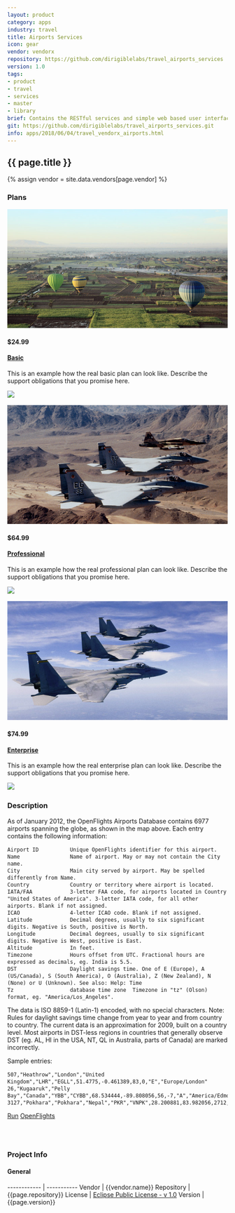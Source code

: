 ```yaml
---
layout: product
category: apps
industry: travel
title: Airports Services
icon: gear
vendor: vendorx
repository: https://github.com/dirigiblelabs/travel_airports_services
version: 1.0
tags:
- product
- travel
- services
- master
- library
brief: Contains the RESTful services and simple web based user interface about airports - name, codes, coordinates, etc. available at openflights.org
git: https://github.com/dirigiblelabs/travel_airports_services.git
info: apps/2018/06/04/travel_vendorx_airports.html
---
```


{{ page.title }}
---

{% assign vendor = site.data.vendors[page.vendor] %}

### Plans

<div class="row">
    <div class="col-sm-4 col-lg-4 col-md-4">
        <div class="thumbnail">
            <img src="/img/plans/basic.jpg" alt="Basic">
            <div class="caption">
                <h4 class="pull-right">$24.99</h4>
                <h4><a href="#">Basic</a>
                </h4>
                <p>This is an example how the real basic plan can look like. Describe the support obligations that you promise here.</p>
            </div>
            <div class="ratings">
                <p class="pull-right"><img src="{{vendor.logo}}" height="20px"></p>
                <p>
                    <i class="fa fa-star" aria-hidden="true"></i>
                    <i class="fa fa-star" aria-hidden="true"></i>
                    <i class="fa fa-star" aria-hidden="true"></i>
                    <i class="fa fa-star-o" aria-hidden="true"></i>
                    <i class="fa fa-star-o" aria-hidden="true"></i>
                </p>
            </div>
        </div>
    </div>
    <div class="col-sm-4 col-lg-4 col-md-4">
        <div class="thumbnail">
            <img src="/img/plans/professional.jpg" alt="Professional Plan">
            <div class="caption">
                <h4 class="pull-right">$64.99</h4>
                <h4><a href="#">Professional</a>
                </h4>
                <p>This is an example how the real professional plan can look like. Describe the support obligations that you promise here.</p>
            </div>
            <div class="ratings">
                <p class="pull-right"><img src="{{vendor.logo}}" height="20px"></p>
                <p>
                    <i class="fa fa-star" aria-hidden="true"></i>
                    <i class="fa fa-star" aria-hidden="true"></i>
                    <i class="fa fa-star" aria-hidden="true"></i>
                    <i class="fa fa-star" aria-hidden="true"></i>
                    <i class="fa fa-star-o" aria-hidden="true"></i>
                </p>
            </div>
        </div>
    </div>
    <div class="col-sm-4 col-lg-4 col-md-4">
        <div class="thumbnail">
            <img src="/img/plans/enterprise.jpg" alt="Enterprise Plan">
            <div class="caption">
                <h4 class="pull-right">$74.99</h4>
                <h4><a href="#">Enterprise</a>
                </h4>
                <p>This is an example how the real enterprise plan can look like. Describe the support obligations that you promise here.</p>
            </div>
            <div class="ratings">
                <p class="pull-right"><img src="{{vendor.logo}}" height="20px"></p>
                <p>
                    <i class="fa fa-star" aria-hidden="true"></i>
                    <i class="fa fa-star" aria-hidden="true"></i>
                    <i class="fa fa-star" aria-hidden="true"></i>
                    <i class="fa fa-star" aria-hidden="true"></i>
                    <i class="fa fa-star" aria-hidden="true"></i>
                </p>
            </div>
        </div>
    </div>
</div>

### Description

As of January 2012, the OpenFlights Airports Database contains 6977 airports spanning the globe, as shown in the map above. Each entry contains the following information:

	Airport ID			Unique OpenFlights identifier for this airport.
	Name				Name of airport. May or may not contain the City name.
	City				Main city served by airport. May be spelled differently from Name.
	Country				Country or territory where airport is located.
	IATA/FAA			3-letter FAA code, for airports located in Country "United States of America". 3-letter IATA code, for all other airports. Blank if not assigned.
	ICAO				4-letter ICAO code. Blank if not assigned.
	Latitude			Decimal degrees, usually to six significant digits. Negative is South, positive is North.
	Longitude			Decimal degrees, usually to six significant digits. Negative is West, positive is East.
	Altitude			In feet.
	Timezone			Hours offset from UTC. Fractional hours are expressed as decimals, eg. India is 5.5.
	DST					Daylight savings time. One of E (Europe), A (US/Canada), S (South America), O (Australia), Z (New Zealand), N (None) or U (Unknown). See also: Help: Time
	Tz 					database time zone	Timezone in "tz" (Olson) format, eg. "America/Los_Angeles".

The data is ISO 8859-1 (Latin-1) encoded, with no special characters.
Note: Rules for daylight savings time change from year to year and from country to country. The current data is an approximation for 2009, built on a country level. Most airports in DST-less regions in countries that generally observe DST (eg. AL, HI in the USA, NT, QL in Australia, parts of Canada) are marked incorrectly.

Sample entries:

	507,"Heathrow","London","United Kingdom","LHR","EGLL",51.4775,-0.461389,83,0,"E","Europe/London"
	26,"Kugaaruk","Pelly Bay","Canada","YBB","CYBB",68.534444,-89.808056,56,-7,"A","America/Edmonton"
	3127,"Pokhara","Pokhara","Nepal","PKR","VNPK",28.200881,83.982056,2712,5.75,"N","Asia/Katmandu"


<div class="btn-toolbar pull-left">
	<a class="btn btn-warning" href="http://dirigible.eclipse.org/services/ui/anonymous.html?git={{ page.git }}.git">Run</a>
	<a class="btn btn-info" href="http://openflights.org/data.html">OpenFlights</a>
</div>

<br><br>

### Project Info

#### General

------------ | -----------
Vendor     | {{vendor.name}}
Repository | {{page.repository}}
License    | [Eclipse Public License - v 1.0](https://www.eclipse.org/legal/epl-v10.html)
Version    | {{page.version}}

<br><br>